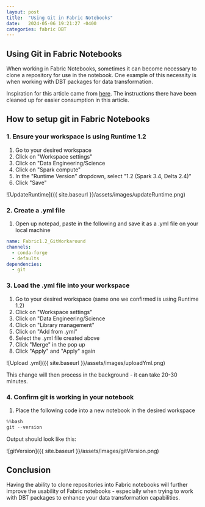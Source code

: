 ```yaml
---
layout: post
title:  "Using Git in Fabric Notebooks"
date:   2024-05-06 19:21:27 -0400
categories: fabric DBT
---
```


## Using Git in Fabric Notebooks

When working in Fabric Notebooks, sometimes it can become necessary to clone a repository for use in the notebook.  One example of this necessity is when working with DBT packages for data transformation.

Inspiration for this article came from [here](https://community.fabric.microsoft.com/t5/General-Discussion/Assistance-Required-Git-Not-Installed-on-Runtime-1-2-for-Code/m-p/3532740#M2175%3Ftrk=article-ssr-frontend-pulse_little-text-block).  The instructions there have been cleaned up for easier consumption in this article.

## How to setup git in Fabric Notebooks

### 1. Ensure your workspace is using Runtime 1.2

1. Go to your desired workspace
2. Click on "Workspace settings"
3. Click on "Data Engineering/Science
4. Click on "Spark compute"
5. In the "Runtime Version" dropdown, select "1.2 (Spark 3.4, Delta 2.4)"
6. Click "Save"

![UpdateRuntime]({{ site.baseurl }}/assets/images/updateRuntime.png)

### 2. Create a .yml file

1. Open up notepad, paste in the following and save it as a .yml file on your local machine

```yaml
name: Fabric1.2_GitWorkaround
channels:
  - conda-forge
  - defaults
dependencies:
  - git
```

### 3. Load the .yml file into your workspace

1. Go to your desired workspace (same one we confirmed is using Runtime 1.2)
2. Click on "Workspace settings"
3. Click on "Data Engineering/Science
4. Click on "Library management"
5. Click on "Add from .yml"
6. Select the .yml file created above
7. Click "Merge" in the pop up
8. Click "Apply" and "Apply" again

![Upload .yml]({{ site.baseurl }}/assets/images/uploadYml.png)

This change will then process in the background - it can take 20-30 minutes.

### 4. Confirm git is working in your notebook

1. Place the following code into a new notebook in the desired workspace

```python
%%bash
git --version
```

Output should look like this:

![gitVersion]({{ site.baseurl }}/assets/images/gitVersion.png)

## **Conclusion**

Having the ability to clone repositories into Fabric notebooks will further improve the usability of Fabric notebooks - especially when trying to work with DBT packages to enhance your data transformation capabilities.
